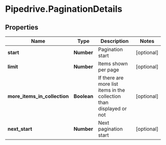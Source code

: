 # Pipedrive.PaginationDetails

## Properties

Name | Type | Description | Notes
------------ | ------------- | ------------- | -------------
**start** | **Number** | Pagination start | [optional] 
**limit** | **Number** | Items shown per page | [optional] 
**more_items_in_collection** | **Boolean** | If there are more list items in the collection than displayed or not | [optional] 
**next_start** | **Number** | Next pagination start | [optional] 


